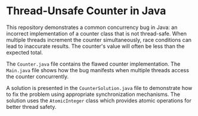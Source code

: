# Thread-Unsafe Counter in Java

This repository demonstrates a common concurrency bug in Java: an incorrect implementation of a counter class that is not thread-safe.  When multiple threads increment the counter simultaneously, race conditions can lead to inaccurate results. The counter's value will often be less than the expected total.

The `Counter.java` file contains the flawed counter implementation. The `Main.java` file shows how the bug manifests when multiple threads access the counter concurrently.

A solution is presented in the `CounterSolution.java` file to demonstrate how to fix the problem using appropriate synchronization mechanisms. The solution uses the `AtomicInteger` class which provides atomic operations for better thread safety.